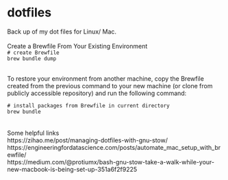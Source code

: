 # dotfiles
Back up of my dot files for Linux/ Mac.
<br>
<br>
Create a Brewfile From Your Existing Environment <br>
<code># create Brewfile </code><br>
<code>brew bundle dump</code>

<br>
To restore your environment from another machine, copy the Brewfile created from the previous command to your new machine (or clone from publicly accessible repository) and run the following command:
<br>

<code>
# install packages from Brewfile in current directory </code>
<br>
<code>brew bundle
</code>
<br>
<br>
Some helpful links <br>
https://zihao.me/post/managing-dotfiles-with-gnu-stow/ <br>
https://engineeringfordatascience.com/posts/automate_mac_setup_with_brewfile/ <br>
https://medium.com/@protiumx/bash-gnu-stow-take-a-walk-while-your-new-macbook-is-being-set-up-351a6f2f9225
